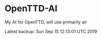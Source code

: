# OpenTTD-AI
My AI for OpenTTD, will use primarily air

Latest backup: Sun Sep 15 12:13:01 UTC 2019
